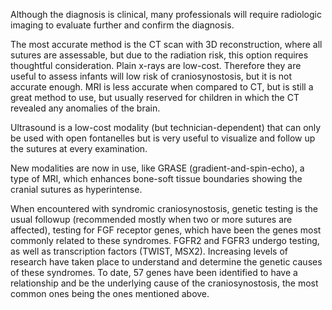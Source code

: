 Although the diagnosis is clinical, many professionals will require radiologic imaging to evaluate further and confirm the diagnosis.

The most accurate method is the CT scan with 3D reconstruction, where all sutures are assessable, but due to the radiation risk, this option requires thoughtful consideration. Plain x-rays are low-cost. Therefore they are useful to assess infants will low risk of craniosynostosis, but it is not accurate enough. MRI is less accurate when compared to CT, but is still a great method to use, but usually reserved for children in which the CT revealed any anomalies of the brain.

Ultrasound is a low-cost modality (but technician-dependent) that can only be used with open fontanelles but is very useful to visualize and follow up the sutures at every examination.

New modalities are now in use, like GRASE (gradient-and-spin-echo), a type of MRI, which enhances bone-soft tissue boundaries showing the cranial sutures as hyperintense.

When encountered with syndromic craniosynostosis, genetic testing is the usual followup (recommended mostly when two or more sutures are affected), testing for FGF receptor genes, which have been the genes most commonly related to these syndromes. FGFR2 and FGFR3 undergo testing, as well as transcription factors (TWIST, MSX2). Increasing levels of research have taken place to understand and determine the genetic causes of these syndromes. To date, 57 genes have been identified to have a relationship and be the underlying cause of the craniosynostosis, the most common ones being the ones mentioned above.